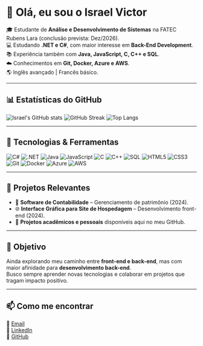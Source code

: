 # 👋 Olá, eu sou o Israel Victor  

🎓 Estudante de **Análise e Desenvolvimento de Sistemas** na FATEC Rubens Lara (conclusão prevista: Dez/2026).  
💻 Estudando **.NET e C#**, com maior interesse em **Back-End Development**.  
📚 Experiência também com **Java, JavaScript, C, C++ e SQL**.  
☁️ Conhecimentos em **Git, Docker, Azure e AWS**.  
🌎 Inglês avançado | Francês básico.  

---

## 📊 Estatísticas do GitHub  

![Israel's GitHub stats](https://github-readme-stats.vercel.app/api?username=T4ram&show_icons=true&theme=midnight-purple)   ![GitHub Streak](https://streak-stats.demolab.com?user=T4ram&theme=midnight-purple&date_format=j%20M%5B%20Y%5D)
![Top Langs](https://github-readme-stats.vercel.app/api/top-langs/?username=T4ram&layout=compact&theme=midnight-purple)

---

## 🚀 Tecnologias & Ferramentas  

![C#](https://img.shields.io/badge/c%23-%23239120.svg?style=for-the-badge&logo=c-sharp&logoColor=white)  ![.NET](https://img.shields.io/badge/.NET-512BD4?style=for-the-badge&logo=dotnet&logoColor=white)  ![Java](https://img.shields.io/badge/Java-ED8B00?style=for-the-badge&logo=openjdk&logoColor=white)  ![JavaScript](https://img.shields.io/badge/javascript-%23323330.svg?style=for-the-badge&logo=javascript&logoColor=%23F7DF1E)  ![C](https://img.shields.io/badge/c-%2300599C.svg?style=for-the-badge&logo=c&logoColor=white)  ![C++](https://img.shields.io/badge/c++-%2300599C.svg?style=for-the-badge&logo=c%2B%2B&logoColor=white)  ![SQL](https://img.shields.io/badge/sql-%2300758F.svg?style=for-the-badge&logo=postgresql&logoColor=white)  ![HTML5](https://img.shields.io/badge/html5-%23E34F26.svg?style=for-the-badge&logo=html5&logoColor=white)  ![CSS3](https://img.shields.io/badge/css3-%231572B6.svg?style=for-the-badge&logo=css3&logoColor=white)  ![Git](https://img.shields.io/badge/git-%23F05033.svg?style=for-the-badge&logo=git&logoColor=white)  ![Docker](https://img.shields.io/badge/docker-%230db7ed.svg?style=for-the-badge&logo=docker&logoColor=white)  ![Azure](https://img.shields.io/badge/azure-%230072C6.svg?style=for-the-badge&logo=microsoftazure&logoColor=white)  ![AWS](https://img.shields.io/badge/AWS-%23FF9900.svg?style=for-the-badge&logo=amazon-aws&logoColor=white)  

---

## 📌 Projetos Relevantes  
- 🧾 **Software de Contabilidade** – Gerenciamento de patrimônio (2024).  
- 🌐 **Interface Gráfica para Site de Hospedagem** – Desenvolvimento front-end (2024).  
- 📂 **Projetos acadêmicos e pessoais** disponíveis aqui no meu GitHub.  

---

## 🎯 Objetivo  
Ainda explorando meu caminho entre **front-end e back-end**, mas com maior afinidade para **desenvolvimento back-end**.  
Busco sempre aprender novas tecnologias e colaborar em projetos que tragam impacto positivo.  

---

## 📫 Como me encontrar  
📧 [Email](mailto:israelvictor.contact@gmail.com)  
💼 [LinkedIn](https://br.linkedin.com/in/israel-victor-)  
🐙 [GitHub](https://github.com/T4ram)
